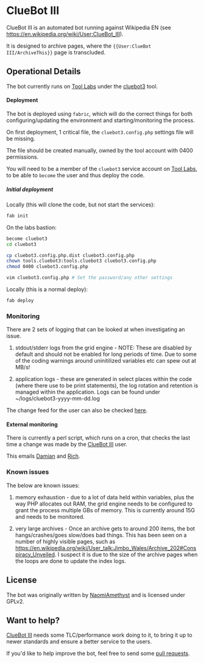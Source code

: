 ClueBot III
===========

ClueBot III is an automated bot running against Wikipedia EN (see https://en.wikipedia.org/wiki/User:ClueBot_III).

It is designed to archive pages, where the `{{User:ClueBot III/ArchiveThis}}` page is transcluded.

Operational Details
-------------------

The bot currently runs on [Tool Labs](https://tools.wmflabs.org/) under the [cluebot3](https://tools.wmflabs.org/?list#toollist-cluebot3) tool.

#### Deployment

The bot is deployed using `fabric`, which will do the correct things for both configuring/updating the environment and
starting/monitoring the process.

On first deployment, 1 critical file, the `cluebot3.config.php` settings file will be missing.

The file should be created manually, owned by the tool account with 0400 permissions.

You will need to be a member of the `cluebot3` service account on [Tool Labs](https://tools.wmflabs.org/),
to be able to `become` the user and thus deploy the code.

##### Initial deployment

Locally (this will clone the code, but not start the services):
```bash
fab init
```

On the labs bastion:
```bash
become cluebot3
cd cluebot3

cp cluebot3.config.php.dist cluebot3.config.php
chown tools.cluebot3:tools.cluebot3 cluebot3.config.php
chmod 0400 cluebot3.config.php

vim cluebot3.config.php # Set the password/any other settings
```

Locally (this is a normal deploy):
```bash
fab deploy
```

### Monitoring

There are 2 sets of logging that can be looked at when investigating an issue.

1. stdout/stderr logs from the grid engine - NOTE: These are disabled by default and should not be enabled
for long periods of time. Due to some of the coding warnings around uninitilized variables etc can spew out at MB/s!

2. application logs - these are generated in select places within the code (where there use to be print statements),
the log rotation and retention is managed within the application. Logs can be found under ~/logs/cluebot3-yyyy-mm-dd.log

The change feed for the user can also be checked [here](https://en.wikipedia.org/w/index.php?limit=50&title=Special%3AContributions&contribs=user&target=ClueBot+III&namespace=&tagfilter=&year=2016&month=-1).

#### External monitoring

There is currently a perl script, which runs on a cron, that checks the last time a change was made by the [ClueBot III](https://en.wikipedia.org/wiki/User:ClueBot_III) user.

This emails [Damian](https://en.wikipedia.org/wiki/User:DamianZaremba) and [Rich](https://en.wikipedia.org/wiki/User:Rich_Smith).

### Known issues

The below are known issues:

1. memory exhaustion - due to a lot of data held within variables, plus the way PHP allocates out RAM, the grid
 engine needs to be configured to grant the process multiple GBs of memory. This is currently around 15G and needs
 to be monitored.

2. very large archives - Once an archive gets to around 200 items, the bot hangs/crashes/goes slow/does bad things.
This has been seen on a number of highly visible pages, such as https://en.wikipedia.org/wiki/User_talk:Jimbo_Wales/Archive_202#Conspiracy_Unveiled.
I suspect it is due to the size of the archive pages when the loops are done to update the index logs.

License
-------

The bot was originally written by [NaomiAmethyst](https://en.wikipedia.org/wiki/User:NaomiAmethyst) and is licensed under GPLv2.

Want to help?
-------------

[ClueBot III](https://en.wikipedia.org/wiki/User:ClueBot_III) needs some TLC/performance work doing to it, to bring it up to newer standards and ensure a better service to the users.

If you'd like to help improve the bot, feel free to send some [pull requests](https://github.com/cluebotng/cluebot3/pulls).
